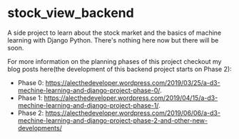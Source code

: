 # stock_view_backend
A side project to learn about the stock market and the basics of machine learning with Django Python. There's nothing here now but there will be soon. 

For more information on the planning phases of this project checkout my blog posts here(the development of this backend project starts on Phase 2):

 * Phase 0: https://alecthedeveloper.wordpress.com/2019/03/25/a-d3-mechine-learning-and-django-project-phase-0/. 
 * Phase 1: https://alecthedeveloper.wordpress.com/2019/04/15/a-d3-mechine-learning-and-django-project-phase-1/.
 * Phase 2: https://alecthedeveloper.wordpress.com/2019/06/06/a-d3-mechine-learning-and-django-project-phase-2-and-other-new-developments/
